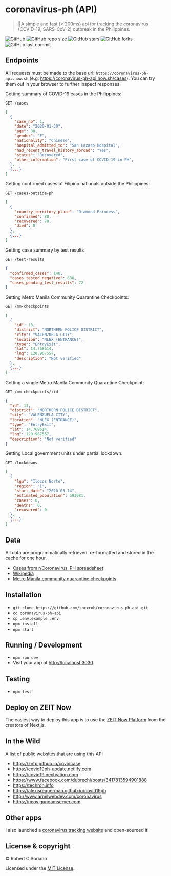 # coronavirus-ph (API)

> 🦠A simple and fast (< 200ms) api for tracking the coronavirus (COVID-19, SARS-CoV-2) outbreak in the Philippines.

![GitHub](https://img.shields.io/github/license/sorxrob/coronavirus-ph-api)
![GitHub repo size](https://img.shields.io/github/repo-size/sorxrob/coronavirus-ph-api?label=size)
![GitHub stars](https://img.shields.io/github/stars/sorxrob/coronavirus-ph-api)
![GitHub forks](https://img.shields.io/github/forks/sorxrob/coronavirus-ph-api)
![GitHub last commit](https://img.shields.io/github/last-commit/sorxrob/coronavirus-ph-api)

## Endpoints

All requests must be made to the base url: `https://coronavirus-ph-api.now.sh` (e.g: https://coronavirus-ph-api.now.sh/cases). You can try them out in your browser to further inspect responses.

Getting summary of COVID-19 cases in the Philippines:

```http
GET /cases
```

```json
[
  {
    "case_no": 1,
    "date": "2020-01-30",
    "age": 38,
    "gender": "F",
    "nationality": "Chinese",
    "hospital_admitted_to": "San Lazaro Hospital",
    "had_recent_travel_history_abroad": "Yes",
    "status": "Recovered",
    "other_information": "First case of COVID-19 in PH",
  },
  {...}
]

```

Getting confirmed cases of Filipino
nationals outside the Philippines:

```http
GET /cases-outside-ph
```

```json
[
  {
    "country_territory_place": "Diamond Princess",
    "confirmed": 80,
    "recovered": 70,
    "died": 0
  },
  {...}
]
```

Getting case summary by test results

```http
GET /test-results
```

```json
{
  "confirmed_cases": 140,
  "cases_tested_negative": 638,
  "cases_pending_test_results": 72
}
```

Getting Metro Manila Community Quarantine Checkpoints:

```http
GET /mm-checkpoints
```

```json
[
  {
    "id": 13,
    "district": "NORTHERN POLICE DISTRICT",
    "city": "VALENZUELA CITY",
    "location": "NLEX (ENTRANCE)",
    "type": "EntryExit",
    "lat": 14.768614,
    "lng": 120.967557,
    "description": "Not verified"
  },
  {...}
]
```

Getting a single Metro Manila Community Quarantine Checkpoint:

```http
GET /mm-checkpoints/:id
```

```json
{
  "id": 13,
  "district": "NORTHERN POLICE DISTRICT",
  "city": "VALENZUELA CITY",
  "location": "NLEX (ENTRANCE)",
  "type": "EntryExit",
  "lat": 14.768614,
  "lng": 120.967557,
  "description": "Not verified"
}
```

Getting Local government units under partial lockdown:

```http
GET /lockdowns
```

```json
[
  {
    "lgu": "Ilocos Norte",
    "region": "I",
    "start_date": "2020-03-14",
    "estimated_population": 593081,
    "cases": 0,
    "deaths": 0,
    "recovered": 0
  },
  {...}
]
```

## Data

All data are programmatically retrieved, re-formatted and stored in the cache for one hour.

- [Cases from r/Coronavirus_PH spreadsheet](https://www.reddit.com/r/Coronavirus_PH/comments/fehzke/ph_covid19_case_database_is_now_live/)
- [Wikipedia](https://en.wikipedia.org/wiki/2020_coronavirus_pandemic_in_the_Philippines)
- [Metro Manila community quarantine checkpoints](https://safetravel.ph)

## Installation

- `git clone https://github.com/sorxrob/coronavirus-ph-api.git`
- `cd coronavirus-ph-api`
- `cp .env.example .env`
- `npm install`
- `npm start`

## Running / Development

- `npm run dev`
- Visit your app at [http://localhost:3030](http://localhost:3030).

## Testing

- `npm test`

## Deploy on ZEIT Now

The easiest way to deploy this app is to use the [ZEIT Now Platform](https://zeit.co/) from the creators of Next.js.

## In the Wild

A list of public websites that are using this API

- https://zntp.github.io/covidcase
- https://covid19ph-update.netlify.com
- https://covid19.nextvation.com
- https://www.facebook.com/dubrechi/posts/3417813594901888
- https://techron.info
- https://alexisrequerman.github.io/covid19ph
- http://www.armilwebdev.com/coronavirus
- https://ncov.gundamserver.com

## Other apps

I also launched a [coronavirus tracking website](https://the2019ncov.com) and open-sourced it!

## License & copyright

© Robert C Soriano

Licensed under the [MIT License](LICENSE).
